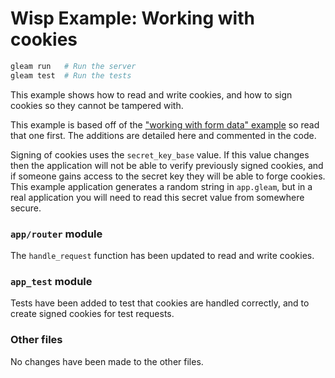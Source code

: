# Wisp Example: Working with cookies

```sh
gleam run   # Run the server
gleam test  # Run the tests
```

This example shows how to read and write cookies, and how to sign cookies so
they cannot be tampered with.

This example is based off of the ["working with form data" example][form-data] so read that one
first. The additions are detailed here and commented in the code.

Signing of cookies uses the `secret_key_base` value. If this value changes then
the application will not be able to verify previously signed cookies, and if
someone gains access to the secret key they will be able to forge cookies. This
example application generates a random string in `app.gleam`, but in a real
application you will need to read this secret value from somewhere secure.

[form-data]: https://github.com/lpil/wisp/tree/main/examples/02-working-with-form-data

### `app/router` module

The `handle_request` function has been updated to read and write cookies.

### `app_test` module

Tests have been added to test that cookies are handled correctly, and to create signed cookies for test requests.

### Other files

No changes have been made to the other files.
